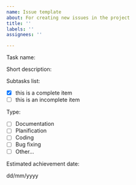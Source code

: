 ```yaml
---
name: Issue template
about: For creating new issues in the project
title: ''
labels: ''
assignees: ''

---
```


Task name:

Short description:

Subtasks list:
- [x] this is a complete item
- [ ] this is an incomplete item

Type:
- [ ] Documentation 
- [ ] Planification
- [ ] Coding
- [ ] Bug fixing
- [ ] Other...

Estimated achievement date:

 dd/mm/yyyy
